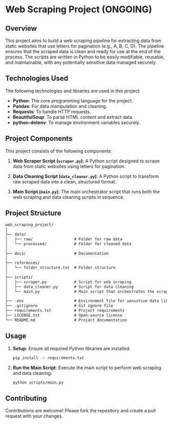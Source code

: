 # Web Scraping Project (ONGOING)

## Overview

This project aims to build a web scraping pipeline for extracting data from static websites that use letters for pagination (e.g., A, B, C, D). The pipeline ensures that the scraped data is clean and ready for use at the end of the process. The scripts are written in Python to be easily modifiable, reusable, and maintainable, with any potentially sensitive data managed securely.

## Technologies Used

The following technologies and libraries are used in this project:

- **Python**: The core programming language for the project.
- **Pandas**: For data manipulation and cleaning.
- **Requests**: To handle HTTP requests.
- **BeautifulSoup**: To parse HTML content and extract data.
- **python-dotenv**: To manage environment variables securely.

## Project Components

This project consists of the following components:

1. **Web Scraper Script (`scraper.py`)**: A Python script designed to scrape data from static websites using letters for pagination.

2. **Data Cleaning Script (`data_cleaner.py`)**: A Python script to transform raw scraped data into a clean, structured format.

3. **Main Script (`main.py`)**: The main orchestrator script that runs both the web scraping and data cleaning scripts in sequence.

## Project Structure

```txt
web_scraping_project/
│
├── data/
│   ├── raw/                  # Folder for raw data
│   └── processed/            # Folder for cleaned data
│
├── docs/                     # Documentation
│
├── references/
│   └── folder_structure.txt  # Folder structure
│
├── scripts/
│   ├── scraper.py            # Script for web scraping
│   ├── data_cleaner.py       # Script for data cleaning
│   └── main.py               # Main script that orchestrates the scraping and cleaning
│
├── .env                      # Environment file for sensitive data like API keys, etc.
├── .gitignore                # Git ignore file
├── requirements.txt          # Project requirements
├── LICENSE.txt               # Open-source license
└── README.md                 # Project documentation
```

## Usage

1. **Setup**: Ensure all required Python libraries are installed:

   ```bash
   pip install -r requirements.txt
   ```

2. **Run the Main Script**: Execute the main script to perform web scraping and data cleaning:

   ```bash
   python scripts/main.py
   ```

## Contributing

Contributions are welcome! Please fork the repository and create a pull request with your changes.
